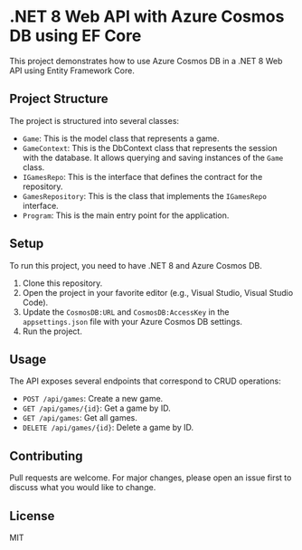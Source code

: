 # .NET 8 Web API with Azure Cosmos DB using EF Core

This project demonstrates how to use Azure Cosmos DB in a .NET 8 Web API using Entity Framework Core.

## Project Structure

The project is structured into several classes:

- `Game`: This is the model class that represents a game.
- `GameContext`: This is the DbContext class that represents the session with the database. It allows querying and saving instances of the `Game` class.
- `IGamesRepo`: This is the interface that defines the contract for the repository.
- `GamesRepository`: This is the class that implements the `IGamesRepo` interface.
- `Program`: This is the main entry point for the application.

## Setup

To run this project, you need to have .NET 8 and Azure Cosmos DB.

1. Clone this repository.
2. Open the project in your favorite editor (e.g., Visual Studio, Visual Studio Code).
3. Update the `CosmosDB:URL` and `CosmosDB:AccessKey` in the `appsettings.json` file with your Azure Cosmos DB settings.
4. Run the project.

## Usage

The API exposes several endpoints that correspond to CRUD operations:

- `POST /api/games`: Create a new game.
- `GET /api/games/{id}`: Get a game by ID.
- `GET /api/games`: Get all games.
- `DELETE /api/games/{id}`: Delete a game by ID.

## Contributing

Pull requests are welcome. For major changes, please open an issue first to discuss what you would like to change.

## License

MIT
